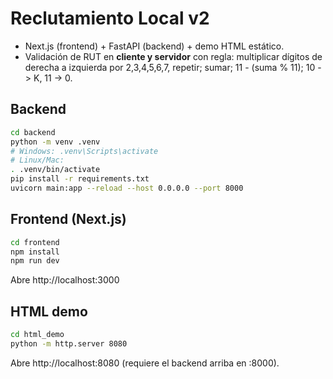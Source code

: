# Reclutamiento Local v2
- Next.js (frontend) + FastAPI (backend) + demo HTML estático.
- Validación de RUT en **cliente y servidor** con regla: multiplicar dígitos de derecha a izquierda por 2,3,4,5,6,7, repetir; sumar; 11 - (suma % 11); 10 -> K, 11 -> 0.

## Backend
```bash
cd backend
python -m venv .venv
# Windows: .venv\Scripts\activate
# Linux/Mac:
. .venv/bin/activate
pip install -r requirements.txt
uvicorn main:app --reload --host 0.0.0.0 --port 8000
```

## Frontend (Next.js)
```bash
cd frontend
npm install
npm run dev
```
Abre http://localhost:3000

## HTML demo
```bash
cd html_demo
python -m http.server 8080
```
Abre http://localhost:8080 (requiere el backend arriba en :8000).
